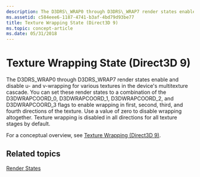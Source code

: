 ```yaml
---
description: The D3DRS\_WRAP0 through D3DRS\_WRAP7 render states enable and disable u- and v-wrapping for various textures in the device's multitexture cascade.
ms.assetid: c584eee6-1187-4741-b3af-4bd79d93be77
title: Texture Wrapping State (Direct3D 9)
ms.topic: concept-article
ms.date: 05/31/2018
---
```


# Texture Wrapping State (Direct3D 9)

The D3DRS\_WRAP0 through D3DRS\_WRAP7 render states enable and disable u- and v-wrapping for various textures in the device's multitexture cascade. You can set these render states to a combination of the D3DWRAPCOORD\_0, D3DWRAPCOORD\_1, D3DWRAPCOORD\_2, and D3DWRAPCOORD\_3 flags to enable wrapping in first, second, third, and fourth directions of the texture. Use a value of zero to disable wrapping altogether. Texture wrapping is disabled in all directions for all texture stages by default.

For a conceptual overview, see [Texture Wrapping (Direct3D 9)](texture-wrapping.md).

## Related topics

<dl> <dt>

[Render States](render-states.md)
</dt> </dl>

 

 



